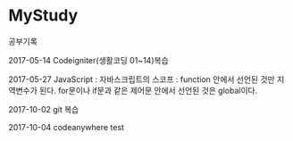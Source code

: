 # MyStudy
공부기록

2017-05-14 Codeigniter(생활코딩 01~14)복습

2017-05-27 JavaScript : 자바스크립트의 스코프 : function 안에서 선언된 것만 지역변수가 된다. for문이나 if문과 같은 제어문 안에서 선언된 것은 global이다.

2017-10-02 git 복습

2017-10-04 codeanywhere test

